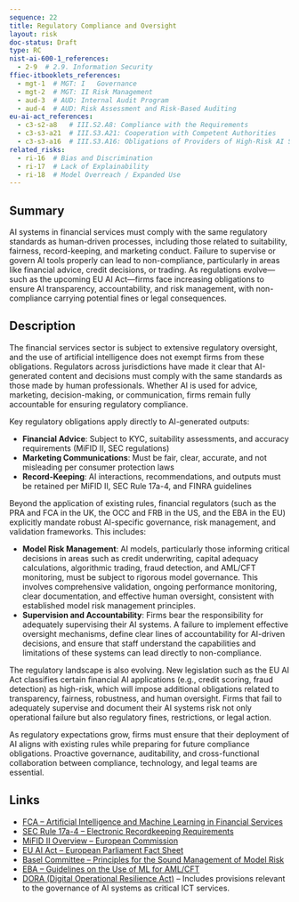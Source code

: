 ```yaml
---
sequence: 22
title: Regulatory Compliance and Oversight
layout: risk
doc-status: Draft
type: RC
nist-ai-600-1_references:
  - 2-9  # 2.9. Information Security
ffiec-itbooklets_references:
  - mgt-1  # MGT: I   Governance
  - mgt-2  # MGT: II Risk Management
  - aud-3  # AUD: Internal Audit Program
  - aud-4  # AUD: Risk Assessment and Risk-Based Auditing
eu-ai-act_references:
  - c3-s2-a8   # III.S2.A8: Compliance with the Requirements
  - c3-s3-a21  # III.S3.A21: Cooperation with Competent Authorities
  - c3-s3-a16  # III.S3.A16: Obligations of Providers of High-Risk AI Systems
related_risks:
  - ri-16  # Bias and Discrimination
  - ri-17  # Lack of Explainability
  - ri-18  # Model Overreach / Expanded Use
---
```


## Summary

AI systems in financial services must comply with the same regulatory standards as human-driven processes, including those related to suitability, fairness, record-keeping, and marketing conduct. Failure to supervise or govern AI tools properly can lead to non-compliance, particularly in areas like financial advice, credit decisions, or trading. As regulations evolve—such as the upcoming EU AI Act—firms face increasing obligations to ensure AI transparency, accountability, and risk management, with non-compliance carrying potential fines or legal consequences.

## Description

The financial services sector is subject to extensive regulatory oversight, and the use of artificial intelligence does not exempt firms from these obligations. Regulators across jurisdictions have made it clear that AI-generated content and decisions must comply with the same standards as those made by human professionals. Whether AI is used for advice, marketing, decision-making, or communication, firms remain fully accountable for ensuring regulatory compliance.

Key regulatory obligations apply directly to AI-generated outputs:
* **Financial Advice**: Subject to KYC, suitability assessments, and accuracy requirements (MiFID II, SEC regulations)
* **Marketing Communications**: Must be fair, clear, accurate, and not misleading per consumer protection laws
* **Record-Keeping**: AI interactions, recommendations, and outputs must be retained per MiFID II, SEC Rule 17a-4, and FINRA guidelines

Beyond the application of existing rules, financial regulators (such as the PRA and FCA in the UK, the OCC and FRB in the US, and the EBA in the EU) explicitly mandate robust AI-specific governance, risk management, and validation frameworks. This includes:
* **Model Risk Management**: AI models, particularly those informing critical decisions in areas such as credit underwriting, capital adequacy calculations, algorithmic trading, fraud detection, and AML/CFT monitoring, must be subject to rigorous model governance. This involves comprehensive validation, ongoing performance monitoring, clear documentation, and effective human oversight, consistent with established model risk management principles.
* **Supervision and Accountability**: Firms bear the responsibility for adequately supervising their AI systems. A failure to implement effective oversight mechanisms, define clear lines of accountability for AI-driven decisions, and ensure that staff understand the capabilities and limitations of these systems can lead directly to non-compliance.

The regulatory landscape is also evolving. New legislation such as the EU AI Act classifies certain financial AI applications (e.g., credit scoring, fraud detection) as high-risk, which will impose additional obligations related to transparency, fairness, robustness, and human oversight. Firms that fail to adequately supervise and document their AI systems risk not only operational failure but also regulatory fines, restrictions, or legal action.

As regulatory expectations grow, firms must ensure that their deployment of AI aligns with existing rules while preparing for future compliance obligations. Proactive governance, auditability, and cross-functional collaboration between compliance, technology, and legal teams are essential.

## Links

* [FCA – Artificial Intelligence and Machine Learning in Financial Services](https://www.fca.org.uk/publication/research/research-note-on-ai-and-ml-in-financial-services.pdf)
* [SEC Rule 17a-4 – Electronic Recordkeeping Requirements](https://www.sec.gov/rules/final/34-38245.txt)
* [MiFID II Overview – European Commission](https://finance.ec.europa.eu/capital-markets-union-and-financial-markets/overview/mifid-ii-and-mifir_en)
* [EU AI Act – European Parliament Fact Sheet](https://www.europarl.europa.eu/factsheets/en/sheet/212/artificial-intelligence-ai-)
* [Basel Committee – Principles for the Sound Management of Model Risk](https://www.bis.org/publ/d469.htm)
* [EBA – Guidelines on the Use of ML for AML/CFT](https://www.eba.europa.eu/eba-publishes-guidelines-use-ml-amlcft-context)
* [DORA (Digital Operational Resilience Act)](https://finance.ec.europa.eu/publications/digital-operational-resilience-act-dora_en) – Includes provisions relevant to the governance of AI systems as critical ICT services.
